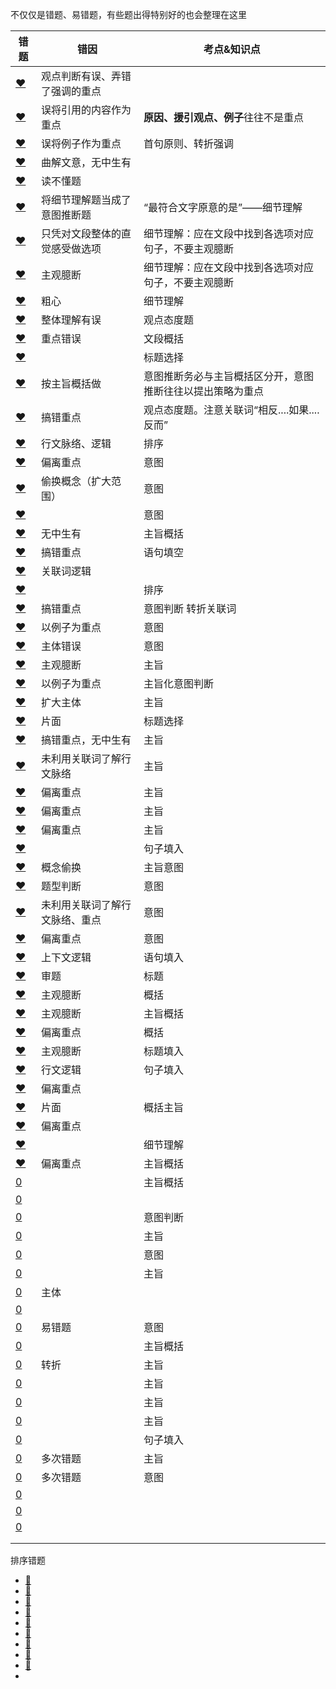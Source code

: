 



不仅仅是错题、易错题，有些题出得特别好的也会整理在这里



| 错题                                                         | 错因                           | 考点&知识点                                                |
| ------------------------------------------------------------ | ------------------------------ | ---------------------------------------------------------- |
| [❤](http://v.huatu.com/tiku/searchquestion?keyword=翻翻旧杂志&isRecommend=0&isHistory=0) | 观点判断有误、弄错了强调的重点 |                                                            |
| [❤](http://v.huatu.com/tiku/searchquestion?keyword=国际奥委会主席雅克&isRecommend=0&isHistory=0) | 误将引用的内容作为重点         | **原因、援引观点、例子**往往不是重点                       |
| [❤](http://v.huatu.com/tiku/searchquestion?keyword=掌握不到足够的讯息&isRecommend=0&isHistory=0) | 误将例子作为重点               | 首句原则、转折强调                                         |
| [❤](http://v.huatu.com/tiku/searchquestion?keyword=要想真正成为清洁能源领域的胜利者&isRecommend=0&isHistory=0) | 曲解文意，无中生有             |                                                            |
| [❤](http://v.huatu.com/tiku/searchquestion?keyword=吸引客户的基础环节&isRecommend=0&isHistory=0) | 读不懂题                       |                                                            |
| [❤](http://v.huatu.com/tiku/searchquestion?keyword=作为发展中国家，中国没有被要求限制二氧化碳排放量。&isRecommend=0&isHistory=0) | 将细节理解题当成了意图推断题   | “最符合文字原意的是”——细节理解                             |
| [❤](http://v.huatu.com/tiku/searchquestion?keyword=团购行业确有&isRecommend=0&isHistory=0) | 只凭对文段整体的直觉感受做选项 | 细节理解：应在文段中找到各选项对应句子，不要主观臆断       |
| [❤](http://v.huatu.com/tiku/searchquestion?keyword=像昆虫叮咬&isRecommend=0&isHistory=0) | 主观臆断                       | 细节理解：应在文段中找到各选项对应句子，不要主观臆断       |
| [❤](http://v.huatu.com/tiku/searchquestion?keyword=注册·微博的方式很简单&isRecommend=0&isHistory=0) | 粗心                           | 细节理解                                                   |
| [❤](http://v.huatu.com/tiku/searchquestion?keyword=是否构成抄袭&isRecommend=0&isHistory=0) | 整体理解有误                   | 观点态度题                                                 |
| [❤](http://v.huatu.com/tiku/searchquestion?keyword=夫妻间契约&isRecommend=0&isHistory=0) | 重点错误                       | 文段概括                                                   |
| [❤](http://v.huatu.com/tiku/searchquestion?keyword=机器人挑战中国制造&isRecommend=0&isHistory=0) |                                | 标题选择                                                   |
| [❤](http://v.huatu.com/tiku/searchquestion?keyword=只有独处才能找到自我&isRecommend=0&isHistory=0) | 按主旨概括做                   | 意图推断务必与主旨概括区分开，意图推断往往以提出策略为重点 |
| [❤](http://v.huatu.com/tiku/searchquestion?keyword=清代朴学的实证精神&isRecommend=0&isHistory=0) | 搞错重点                       | 观点态度题。注意关联词“相反....如果....反而”               |
| [❤](http://v.huatu.com/tiku/searchquestion?keyword=病中，其实是阅读和思考的大好&isRecommend=0&isHistory=0) | 行文脉络、逻辑                 | 排序                                                       |
| [❤](http://v.huatu.com/tiku/searchquestion?keyword=现在知识分子凭知识难以进行自我辩护&isRecommend=0&isHistory=0) | 偏离重点                       | 意图                                                       |
| [❤](http://v.huatu.com/tiku/searchquestion?keyword=如今一些人对幸福的迷惘和困惑&isRecommend=0&isHistory=0) | 偷换概念（扩大范围）           | 意图                                                       |
| [❤](http://v.huatu.com/tiku/searchquestion?keyword=科学的目标是探寻自然界的规律，&isRecommend=0&isHistory=0) |                                | 意图                                                       |
| [❤](http://v.huatu.com/tiku/searchquestion?keyword=传记是人类生命活动最为生动的记载&isRecommend=0&isHistory=0) | 无中生有                       | 主旨概括                                                   |
| [❤](http://v.huatu.com/tiku/searchquestion?keyword=密切联系群众，解决民生问题是我们加强社会建设各项工作的出发点和落脚点&isRecommend=0&isHistory=0) | 搞错重点                       | 语句填空                                                   |
| [❤](http://v.huatu.com/tiku/searchquestion?keyword=黑格尔思想所带来的哲学转向&isRecommend=0&isHistory=0) | 关联词逻辑                     |                                                            |
| [❤](http://v.huatu.com/tiku/searchquestion?keyword=珠宝的保值作用增强&isRecommend=0&isHistory=0) |                                | 排序                                                       |
| [❤](http://v.huatu.com/tiku/searchquestion?keyword=水资源的管理与制度相关&isRecommend=0&isHistory=0) | 搞错重点                       | 意图判断  转折关联词                                       |
| [❤](http://v.huatu.com/tiku/searchquestion?keyword=标语口号设计得更人文，更合理需要制定者深入地思考&isRecommend=0&isHistory=0) | 以例子为重点                   | 意图                                                       |
| [❤](http://v.huatu.com/tiku/searchquestion?keyword=煤炭时代&isRecommend=0&isHistory=0) | 主体错误                       | 意图                                                       |
| [❤](http://v.huatu.com/tiku/searchquestion?keyword=文学经典的传承&isRecommend=0&isHistory=0) | 主观臆断                       | 主旨                                                       |
| [❤](http://v.huatu.com/tiku/searchquestion?keyword=学者普遍认为地理环境对文明影响深远&isRecommend=0&isHistory=0) | 以例子为重点                   | 主旨化意图判断                                             |
| [❤](http://v.huatu.com/tiku/searchquestion?keyword=应深入发掘端午节浓厚的文化内涵&isRecommend=0&isHistory=0) | 扩大主体                       | 主旨                                                       |
| [❤](http://v.huatu.com/tiku/searchquestion?keyword=农业一旦走上正轨&isRecommend=0&isHistory=0) | 片面                           | 标题选择                                                   |
| [❤](http://v.huatu.com/tiku/searchquestion?keyword=暴胀是由一种被称作暴胀子场的势能推动的&isRecommend=0&isHistory=0) | 搞错重点，无中生有             | 主旨                                                       |
| [❤](http://v.huatu.com/tiku/searchquestion?keyword=加强空间透视的方法和技巧&isRecommend=0&isHistory=0) | 未利用关联词了解行文脉络       | 主旨                                                       |
| [❤](http://v.huatu.com/tiku/searchquestion?keyword=古代中国对云的命名&isRecommend=0&isHistory=0) | 偏离重点                       | 主旨                                                       |
| [❤](http://v.huatu.com/tiku/searchquestion?keyword=加强海马脑区的锻炼可改善记忆力&isRecommend=0&isHistory=0) | 偏离重点                       | 主旨                                                       |
| [❤](http://v.huatu.com/tiku/searchquestion?keyword=音乐教育应注重作品的道德教化&isRecommend=0&isHistory=0) | 偏离重点                       | 主旨                                                       |
| [❤](http://v.huatu.com/tiku/searchquestion?keyword=对培育社会主义核心价值观具有重要意义&isRecommend=0&isHistory=0) |                                | 句子填入                                                   |
| [❤](http://v.huatu.com/tiku/searchquestion?keyword=环境资源商品化可以更好地对环境进行保护&isRecommend=0&isHistory=0) | 概念偷换                       | 主旨意图                                                   |
| [❤](http://v.huatu.com/tiku/searchquestion?keyword=一手资料在书籍史研究中有重要价值&isRecommend=0&isHistory=0) | 题型判断                       | 意图                                                       |
| [❤](http://v.huatu.com/tiku/searchquestion?keyword=应发挥社会组织在解决产学研合作动力中的作用&isRecommend=0&isHistory=0) | 未利用关联词了解行文脉络、重点 | 意图                                                       |
| [❤](http://v.huatu.com/tiku/searchquestion?keyword=语言多样化对社会持续发展具有重要意义&isRecommend=0&isHistory=0) | 偏离重点                       | 意图                                                       |
| [❤](http://v.huatu.com/tiku/searchquestion?keyword=文化产业是一个渗透性、关联性很强的产业&isRecommend=0&isHistory=0) | 上下文逻辑                     | 语句填入                                                   |
| [❤](http://v.huatu.com/tiku/searchquestion?keyword=中微子：宇宙的使者&isRecommend=0&isHistory=0) | 审题                           | 标题                                                       |
| [❤](http://v.huatu.com/tiku/searchquestion?keyword=收入越来越向政府和资本倾斜&isRecommend=0&isHistory=0) | 主观臆断                       | 概括                                                       |
| [❤](http://v.huatu.com/tiku/searchquestion?keyword=成功可以自己定义&isRecommend=0&isHistory=0) | 主观臆断                       | 主旨概括                                                   |
| [❤](http://v.huatu.com/tiku/searchquestion?keyword=我国城镇化有很大的发展空间&isRecommend=0&isHistory=0) | 偏离重点                       | 概括                                                       |
| [❤](http://v.huatu.com/tiku/searchquestion?keyword=现在很多人对于甜味和吃糖感到排斥和恐惧&isRecommend=0&isHistory=0) | 主观臆断                       | 标题填入                                                   |
| [❤](http://v.huatu.com/tiku/searchquestion?keyword=只要改变心态，就能改变感到孤独状态&isRecommend=0&isHistory=0) | 行文逻辑                       | 句子填入                                                   |
| [❤](http://v.huatu.com/tiku/searchquestion?keyword=星团中存在着不同寻常的蓝离散星&isRecommend=0&isHistory=0) | 偏离重点                       |                                                            |
| [❤](http://v.huatu.com/tiku/searchquestion?keyword=人工智能带来社会建设的新机遇&isRecommend=0&isHistory=0) | 片面                           | 概括主旨                                                   |
| [❤](http://v.huatu.com/tiku/searchquestion?keyword=不发胖的"秘诀"&isRecommend=0&isHistory=0) | 偏离重点                       |                                                            |
| [❤](http://v.huatu.com/tiku/searchquestion?keyword=烧碱即氢氧化钠&isRecommend=0&isHistory=0) |                                | 细节理解                                                   |
| [❤](http://v.huatu.com/tiku/searchquestion?keyword=应用声控技术时代的来临&isRecommend=0&isHistory=0) | 偏离重点                       | 主旨概括                                                   |
| [0](http://v.huatu.com/tiku/searchquestion?keyword=我国目前团购网站数量不到2000家&isRecommend=0&isHistory=0) |                                | 主旨概括                                                   |
| [0](http://v.huatu.com/tiku/searchquestion?keyword=符号化的批评无助于教育和社会的进步&isRecommend=0&isHistory=0) |                                |                                                            |
| [0](http://v.huatu.com/tiku/searchquestion?keyword=与现代科技联姻&isRecommend=0&isHistory=0) |                                | 意图判断                                                   |
| [0](http://v.huatu.com/tiku/searchquestion?keyword=近代苏州的现代化进程&isRecommend=0&isHistory=0) |                                | 主旨                                                       |
| [0](http://v.huatu.com/tiku/searchquestion?keyword=倡导转变经济发展模式&isRecommend=0&isHistory=0) |                                | 意图                                                       |
| [0](http://v.huatu.com/tiku/searchquestion?keyword=艺术创作离不开民族特性&isRecommend=0&isHistory=0) |                                | 主旨                                                       |
| [0](http://v.huatu.com/tiku/searchquestion?keyword=行业收入差异反映了行业壁垒的存在&isRecommend=0&isHistory=0) | 主体                           |                                                            |
| [0](http://v.huatu.com/tiku/searchquestion?keyword=当代儒家研究学者依然没有走出轻&isRecommend=0&isHistory=0) |                                |                                                            |
| [0](http://v.huatu.com/tiku/searchquestion?keyword=利益是应对全球变暖问题的最大症结&isRecommend=0&isHistory=0) | 易错题                         | 意图                                                       |
| [0](http://v.huatu.com/tiku/searchquestion?keyword=人类应当建立尊重自然、和谐发展的价值理念&isRecommend=0&isHistory=0) |                                | 主旨概括                                                   |
| [0](http://v.huatu.com/tiku/searchquestion?keyword=微小的细菌相对于人类来说生命力更强&isRecommend=0&isHistory=0) | 转折                           | 主旨                                                       |
| [0](http://v.huatu.com/tiku/searchquestion?keyword=产权受到法律保护市场经济才能够正常运行&isRecommend=0&isHistory=0) |                                | 主旨                                                       |
| [0](http://v.huatu.com/tiku/searchquestion?keyword=是凭借自己或者他人的交易经验来进行判断的&isRecommend=0&isHistory=0) |                                | 主旨                                                       |
| [0](http://v.huatu.com/tiku/searchquestion?keyword=做善事是社会成员的权利&isRecommend=0&isHistory=0) |                                | 主旨                                                       |
| [0](http://v.huatu.com/tiku/searchquestion?keyword=我们亲眼目睹了灭绝&isRecommend=0&isHistory=0) |                                | 句子填入                                                   |
| [0](http://v.huatu.com/tiku/searchquestion?keyword=秦汉文化对于后世影响深远&isRecommend=0&isHistory=0) | 多次错题                       | 主旨                                                       |
| [0](http://v.huatu.com/tiku/searchquestion?keyword=国有企业之所以需要改革&isRecommend=0&isHistory=0) | 多次错题                       | 意图                                                       |
| [0](http://v.huatu.com/tiku/searchquestion?keyword=网络词汇是否纳入词典&isRecommend=0&isHistory=0) |                                |                                                            |
| [0](http://v.huatu.com/tiku/searchquestion?keyword=“文德”与“民德”的双向关联&isRecommend=0&isHistory=0) |                                |                                                            |
| [0](http://v.huatu.com/tiku/searchquestion?keyword=跨要素融合&isRecommend=0&isHistory=0) |                                |                                                            |
|                                                              |                                |                                                            |
|                                                              |                                |                                                            |







排序错题

* [🍓](http://v.huatu.com/tiku/searchquestion?keyword=电磁和互联网技术的军事应用&isRecommend=0&isHistory=0)
* [🍓](http://v.huatu.com/tiku/searchquestion?keyword=即如美丑而言&isRecommend=0&isHistory=0)
* [🍓](http://v.huatu.com/tiku/searchquestion?keyword=再比如财产公开&isRecommend=0&isHistory=0)
* [🍓](http://v.huatu.com/tiku/searchquestion?keyword=理想城市一定有千万种不同的生活姿态&isRecommend=0&isHistory=0)
* [🍓](http://v.huatu.com/tiku/searchquestion?keyword=多肉植物来自高山沙漠&isRecommend=0&isHistory=0)
* [🍓](http://v.huatu.com/tiku/searchquestion?keyword=楼市远未到健康发展的程度&isRecommend=0&isHistory=0)
* [🍓](http://v.huatu.com/tiku/searchquestion?keyword=整个城市显得平和恬静&isRecommend=0&isHistory=0)
* [🍓](http://v.huatu.com/tiku/searchquestion?keyword=玛雅文化的源头是古代中国的文明&isRecommend=0&isHistory=0)
* [🍓](http://v.huatu.com/tiku/searchquestion?keyword=历史学家方豪在南京购得一批徽州文书&isRecommend=0&isHistory=0)
* 

